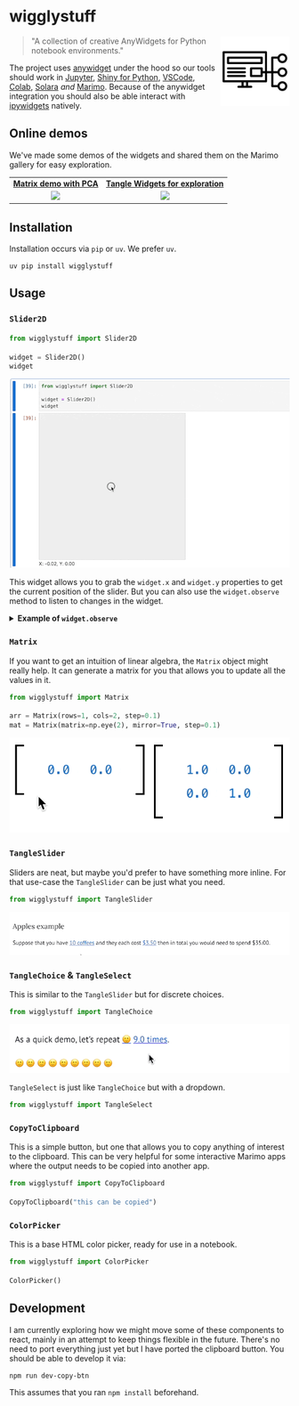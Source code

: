 # wigglystuff 

<img src="imgs/stuff.png" width=125 height=125 align="right" style="z-index: 9999;">

> "A collection of creative AnyWidgets for Python notebook environments."

The project uses [anywidget](https://anywidget.dev/) under the hood so our tools should work in [Jupyter](https://jupyter.org/), [Shiny for Python](https://shiny.posit.co/py/docs/jupyter-widgets.html), [VSCode](https://code.visualstudio.com/docs/datascience/jupyter-notebooks), [Colab](https://colab.google/), [Solara](https://solara.dev/) *and* [Marimo](https://marimo.io/). Because of the anywidget integration you should also be able interact with [ipywidgets](https://ipywidgets.readthedocs.io/en/stable/) natively. 

## Online demos 

We've made some demos of the widgets and shared them on the Marimo gallery for easy exploration. 

<table>
<tr>
<td align="center">
    <a href="https://marimo.io/p/@marimo/interactive-matrices">
        <b>Matrix demo with PCA</b>
    </a>
</td>
<td align="center">
    <a href="https://marimo.io/p/@vincent-d-warmerdam-/tangle-demo">
        <b>Tangle Widgets for exploration</b>
    </a>
</td>
</tr><tr>
<td align="center">
    <a href="https://marimo.io/p/@marimo/interactive-matrices">
        <img src="https://marimo.io/_next/image?url=%2Fimages%2Fgallery%2Finteractive-matrices.gif&w=1080&q=75" width="290"><br>
    </a>
</td>
<td align="center">
    <a href="https://marimo.io/p/@vincent-d-warmerdam-/tangle-demo">
        <img src="https://marimo.io/_next/image?url=%2Fimages%2Fgallery%2Ftangle.gif&w=1080&q=75" width="290"><br>
    </a>
</td>
</tr>
</table>

## Installation 

Installation occurs via `pip` or `uv`. We prefer `uv`. 

```
uv pip install wigglystuff
```

## Usage

### `Slider2D`

```python
from wigglystuff import Slider2D

widget = Slider2D()
widget
```

![](imgs/slider2d.gif)

This widget allows you to grab the `widget.x` and `widget.y` properties to get the current position of the slider. But you can also use the `widget.observe` method to listen to changes in the widget. 

<details>
<summary><b>Example of <code>widget.observe</code></b></summary>

```python
import ipywidgets
from wigglystuff import Slider2D

widget = Slider2D()
output = ipywidgets.Output()
state = [[0.0, 0.0]]

@output.capture(clear_output=True)
def on_change(change):
    if abs(widget.x - state[-1][0]) > 0.01:
        if abs(widget.y - state[-1][1]) > 0.01:
            state.append([widget.x, widget.y])
    for elem in state[-5:]:
        print(elem)

widget.observe(on_change)
on_change(None)
ipywidgets.HBox([widget, output])
```
</details>

### `Matrix`

If you want to get an intuition of linear algebra, the `Matrix` object might really help. It can generate a matrix for you that allows you to update all the values in it. 

```python
from wigglystuff import Matrix

arr = Matrix(rows=1, cols=2, step=0.1)
mat = Matrix(matrix=np.eye(2), mirror=True, step=0.1)
```

![](imgs/matix.gif)

### `TangleSlider` 

Sliders are neat, but maybe you'd prefer to have something more inline. For that use-case the `TangleSlider` can be just what you need. 

```python
from wigglystuff import TangleSlider
```

![](imgs/tangleslider.gif)

### `TangleChoice` & `TangleSelect`

This is similar to the `TangleSlider` but for discrete choices. 

```python
from wigglystuff import TangleChoice
```

![](imgs/tanglechoice.gif)

`TangleSelect` is just like `TangleChoice` but with a dropdown.

```python
from wigglystuff import TangleSelect
```

### `CopyToClipboard` 

This is a simple button, but one that allows you to copy anything of interest
to the clipboard. This can be very helpful for some interactive Marimo apps where
the output needs to be copied into another app. 

```python
from wigglystuff import CopyToClipboard

CopyToClipboard("this can be copied")
```

### `ColorPicker`

This is a base HTML color picker, ready for use in a notebook. 

```python
from wigglystuff import ColorPicker

ColorPicker()
```


## Development

I am currently exploring how we might move some of these components to react, mainly in an attempt to keep things flexible in the future. There's no need to port everything just yet but I have ported the clipboard button. You should be able to develop it via: 

```
npm run dev-copy-btn
```

This assumes that you ran `npm install` beforehand. 
